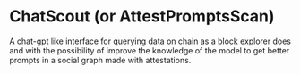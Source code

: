 # ChatScout (or AttestPromptsScan)

A chat-gpt like interface for querying data on chain as a block explorer does and with the possibility of improve the knowledge of the model to get better prompts in a social graph made with attestations.
